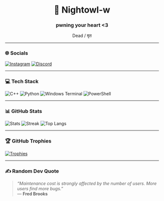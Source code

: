 <h1 align="center">🧠 Nightowl-w</h1>
<h3 align="center">pwning your heart <3</h3>

<p align="center">Dead / मृत</p>

---

### 🌐 Socials

[![Instagram](https://img.shields.io/badge/Instagram-DD2A7B?style=for-the-badge&logo=instagram&logoColor=white)](https://www.instagram.com/0vulz)
[![Discord](https://img.shields.io/badge/Join%20Me%20on%20Discord-5865F2?style=for-the-badge&logo=discord&logoColor=white)](https://discord.gg/8ymxk7hN)

---

### 💻 Tech Stack

![C++](https://img.shields.io/badge/C++-00599C?style=for-the-badge&logo=cplusplus&logoColor=white)
![Python](https://img.shields.io/badge/Python-3776AB?style=for-the-badge&logo=python&logoColor=white)
![Windows Terminal](https://img.shields.io/badge/Windows_Terminal-4D4D4D?style=for-the-badge&logo=windows-terminal&logoColor=white)
![PowerShell](https://img.shields.io/badge/PowerShell-5391FE?style=for-the-badge&logo=powershell&logoColor=white)

---

### 📊 GitHub Stats

![Stats](https://github-readme-stats.vercel.app/api?username=Nightowl-w&show_icons=true&theme=radical)
![Streak](https://github-readme-streak-stats.herokuapp.com?user=Nightowl-w&theme=radical)
![Top Langs](https://github-readme-stats.vercel.app/api/top-langs/?username=Nightowl-w&layout=compact&theme=radical)

---

### 🏆 GitHub Trophies

[![Trophies](https://github-profile-trophy.vercel.app/?username=Nightowl-w&theme=radical&no-frame=true)](https://github.com/ryo-ma/github-profile-trophy)

---

### ✍️ Random Dev Quote

> *“Maintenance cost is strongly affected by the number of users. More users find more bugs.”*  
> — **Fred Brooks**
